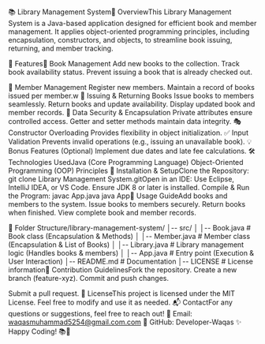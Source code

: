 📚 Library Management System🌟 OverviewThis Library Management System is a Java-based application designed for efficient book and member management. It applies object-oriented programming principles, including encapsulation, constructors, and objects, to streamline book issuing, returning, and member tracking.

🚀 Features📖 Book Management Add new books to the collection. Track book availability status. Prevent issuing a book that is already checked out.

👥 Member Management Register new members. Maintain a record of books issued per member.w 🔄 Issuing & Returning Books Issue books to members seamlessly. Return books and update availability. Display updated book and member records. 🔐 Data Security & Encapsulation Private attributes ensure controlled access. Getter and setter methods maintain data integrity. 🎭 Constructor Overloading Provides flexibility in object initialization. ✅ Input Validation Prevents invalid operations (e.g., issuing an unavailable book). 💡 Bonus Features (Optional) Implement due dates and late fee calculations. 🛠️ Technologies UsedJava (Core Programming Language) Object-Oriented Programming (OOP) Principles 🔧 Installation & SetupClone the Repository: git clone Library Management System.gitOpen in an IDE: Use Eclipse, IntelliJ IDEA, or VS Code. Ensure JDK 8 or later is installed. Compile & Run the Program: javac App.java java App📌 Usage GuideAdd books and members to the system. Issue books to members securely. Return books when finished. View complete book and member records.

📂 Folder Structure/library-management-system/ │-- src/ │ │-- Book.java # Book class (Encapsulation & Methods) │ │-- Member.java # Member class (Encapsulation & List of Books) │ │-- Library.java # Library management logic (Handles books & members) │ │-- App.java # Entry point (Execution & User Interaction) │-- README.md # Documentation │-- LICENSE # License information🤝 Contribution GuidelinesFork the repository. Create a new branch (feature-xyz). Commit and push changes.

Submit a pull request. 📜 LicenseThis project is licensed under the MIT License. Feel free to modify and use it as needed. 📬 ContactFor any questions or suggestions, feel free to reach out! 📧 Email: waqasmuhammad5254@gmail.com.com 🐙 GitHub: Developer-Waqas ✨ Happy Coding! 📚🚀
